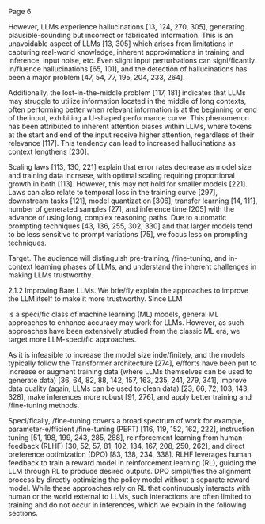 Page 6

However, LLMs experience hallucinations [13, 124, 270, 305], generating plausible-sounding but incorrect or fabricated information. This is an unavoidable aspect of LLMs [13, 305] which arises from limitations in capturing real-world knowledge, inherent approximations in training and inference, input noise, etc. Even slight input perturbations can signi/ficantly in/fluence hallucinations [65, 101], and the detection of hallucinations has been a major problem [47, 54, 77, 195, 204, 233, 264].

Additionally, the lost-in-the-middle problem [117, 181] indicates that LLMs may struggle to utilize information located in the middle of long contexts, often performing better when relevant information is at the beginning or end of the input, exhibiting a U-shaped performance curve. This phenomenon has been attributed to inherent attention biases within LLMs, where tokens at the start and end of the input receive higher attention, regardless of their relevance [117]. This tendency can lead to increased hallucinations as context lengthens [230].

Scaling laws [113, 130, 221] explain that error rates decrease as model size and training data increase, with optimal scaling requiring proportional growth in both [113]. However, this may not hold for smaller models [221]. Laws can also relate to temporal loss in the training curve [297], downstream tasks [121], model quantization [306], transfer learning [14, 111], number of generated samples [27], and inference time [205] with the advance of using long, complex reasoning paths. Due to automatic prompting techniques [43, 136, 255, 302, 330] and that larger models tend to be less sensitive to prompt variations [75], we focus less on prompting techniques.

Target. The audience will distinguish pre-training, /fine-tuning, and in-context learning phases of LLMs, and understand the inherent challenges in making LLMs trustworthy.

2.1.2 Improving Bare LLMs. We brie/fly explain the approaches to improve the LLM itself to make it more trustworthy. Since LLM

is a speci/fic class of machine learning (ML) models, general ML approaches to enhance accuracy may work for LLMs. However, as such approaches have been extensively studied from the classic ML era, we target more LLM-speci/fic approaches.

As it is infeasible to increase the model size inde/finitely, and the models typically follow the Transformer architecture [274], e/fforts have been put to increase or augment training data (where LLMs themselves can be used to generate data) [36, 64, 82, 88, 142, 157, 163, 235, 241, 279, 341], improve data quality (again, LLMs can be used to clean data) [23, 66, 72, 103, 143, 328], make inferences more robust [91, 276], and apply better training and /fine-tuning methods.

Speci/fically, /fine-tuning covers a broad spectrum of work for example, parameter-e/fficient /fine-tuning (PEFT) [116, 119, 152, 162, 222], instruction tuning [51, 198, 199, 243, 285, 288], reinforcement learning from human feedback (RLHF) [30, 52, 57, 81, 102, 134, 167, 208, 250, 262], and direct preference optimization (DPO) [83, 138, 234, 338]. RLHF leverages human feedback to train a reward model in reinforcement learning (RL), guiding the LLM through RL to produce desired outputs. DPO simpli/fies the alignment process by directly optimizing the policy model without a separate reward model. While these approaches rely on RL that continuously interacts with human or the world external to LLMs, such interactions are often limited to training and do not occur in inferences, which we explain in the following sections.